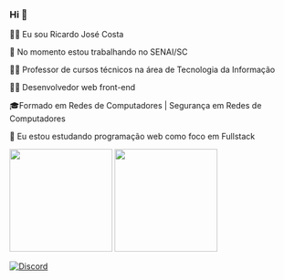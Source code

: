 ### Hi 👋

  🙎‍♂️ Eu sou Ricardo José Costa
  
  🔭 No momento estou trabalhando no SENAI/SC
  
  👨‍🏫 Professor de cursos técnicos na área de Tecnologia da Informação
   
  👨‍💻 Desenvolvedor web front-end
  
  🎓Formado em Redes de Computadores | Segurança em Redes de Computadores
    
  🌱 Eu estou estudando programação web como foco em Fullstack

<div>
   <img height="180em" src="https://github-readme-stats.vercel.app/api?username=ricardojcosta&show_icons=true&theme=tokyonight"/>
  <img height="180em" src="https://github-readme-stats.vercel.app/api/top-langs/?username=ricardojcosta&layout=compact&theme=tokyonight"/>
</div>

[![Discord](https://img.shields.io/badge/Discord-7289DA?style=for-the-badge&logo=discord&logoColor=white)](ricardo.j.costa#1302)
